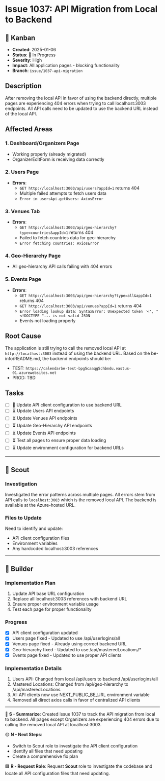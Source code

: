 # Issue 1037: API Migration from Local to Backend

## 🎫 Kanban
- **Created**: 2025-01-06
- **Status**: 🚧 In Progress
- **Severity**: High
- **Impact**: All application pages - blocking functionality
- **Branch**: `issue/1037-api-migration`

## Description
After removing the local API in favor of using the backend directly, multiple pages are experiencing 404 errors when trying to call localhost:3003 endpoints. All API calls need to be updated to use the backend URL instead of the local API.

## Affected Areas

### 1. Dashboard/Organizers Page
- Working properly (already migrated)
- OrganizerEditForm is receiving data correctly

### 2. Users Page
- **Errors**: 
  - `GET http://localhost:3003/api/users?appId=1` returns 404
  - Multiple failed attempts to fetch users data
  - `Error in usersApi.getUsers: AxiosError`

### 3. Venues Tab
- **Errors**:
  - `GET http://localhost:3003/api/geo-hierarchy?type=countries&appId=1` returns 404
  - Failed to fetch countries data for geo-hierarchy
  - `Error fetching countries: AxiosError`

### 4. Geo-Hierarchy Page
- All geo-hierarchy API calls failing with 404 errors

### 5. Events Page
- **Errors**:
  - `GET http://localhost:3003/api/geo-hierarchy?type=all&appId=1` returns 404
  - `GET http://localhost:3003/api/venues?appId=1` returns 404
  - `Error loading lookup data: SyntaxError: Unexpected token '<', "<!DOCTYPE "... is not valid JSON`
  - Events not loading properly

## Root Cause
The application is still trying to call the removed local API at `http://localhost:3003` instead of using the backend URL. Based on the be-info/README.md, the backend endpoints should be:
- TEST: `https://calendarbe-test-bpg5caaqg5chbndu.eastus-01.azurewebsites.net`
- PROD: TBD

## Tasks
- [ ] 🚧 Update API client configuration to use backend URL
- [ ] ⏳ Update Users API endpoints
- [ ] ⏳ Update Venues API endpoints  
- [ ] ⏳ Update Geo-Hierarchy API endpoints
- [ ] ⏳ Update Events API endpoints
- [ ] ⏳ Test all pages to ensure proper data loading
- [ ] ⏳ Update environment configuration for backend URLs

---

## 🔬 Scout

### Investigation
Investigated the error patterns across multiple pages. All errors stem from API calls to `localhost:3003` which is the removed local API. The backend is available at the Azure-hosted URL.

### Files to Update
Need to identify and update:
- API client configuration files
- Environment variables
- Any hardcoded localhost:3003 references

---

## 🔨 Builder

### Implementation Plan
1. Update API base URL configuration
2. Replace all localhost:3003 references with backend URL
3. Ensure proper environment variable usage
4. Test each page for proper functionality

### Progress
- [x] API client configuration updated
- [x] Users page fixed - Updated to use /api/userlogins/all
- [x] Venues page fixed - Already using correct backend URL
- [x] Geo-hierarchy fixed - Updated to use /api/masteredLocations/*
- [x] Events page fixed - Updated to use proper API clients

### Implementation Details
1. Users API: Changed from local /api/users to backend /api/userlogins/all
2. Mastered Locations: Changed from /api/geo-hierarchy to /api/masteredLocations
3. All API clients now use NEXT_PUBLIC_BE_URL environment variable
4. Removed all direct axios calls in favor of centralized API clients

---

🔷 **S - Summarize**: Created Issue 1037 to track the API migration from local to backend. All pages except Organizers are experiencing 404 errors due to calling the removed local API at localhost:3003.

🟡 **N - Next Steps**: 
- Switch to Scout role to investigate the API client configuration
- Identify all files that need updating
- Create a comprehensive fix plan

🟩 **R - Request Role**: Request **Scout** role to investigate the codebase and locate all API configuration files that need updating.